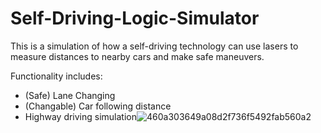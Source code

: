 # Self-Driving-Logic-Simulator
This is a simulation of how a self-driving technology can use lasers to measure distances to nearby cars and make safe maneuvers. 

Functionality includes:
- (Safe) Lane Changing
- (Changable) Car following distance
- Highway driving simulation![460a303649a08d2f736f5492fab560a2](https://github.com/neomorrison/Self-Driving-Logic-Simulator/assets/44535532/761435d7-5ba1-4149-81e9-f41332c41b30)
